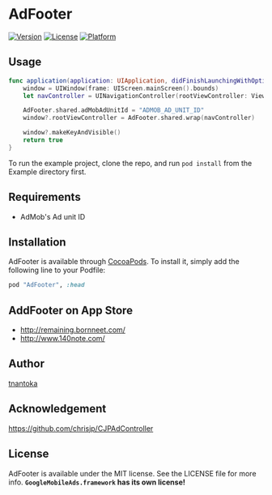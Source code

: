 # AdFooter

[![Version](https://img.shields.io/cocoapods/v/AdFooter.svg?style=flat)](http://cocoapods.org/pods/AdFooter)
[![License](https://img.shields.io/cocoapods/l/AdFooter.svg?style=flat)](http://cocoapods.org/pods/AdFooter)
[![Platform](https://img.shields.io/cocoapods/p/AdFooter.svg?style=flat)](http://cocoapods.org/pods/AdFooter)

## Usage

```swift
func application(application: UIApplication, didFinishLaunchingWithOptions launchOptions: [NSObject: AnyObject]?) -> Bool {
    window = UIWindow(frame: UIScreen.mainScreen().bounds)
    let navController = UINavigationController(rootViewController: ViewController())

    AdFooter.shared.adMobAdUnitId = "ADMOB_AD_UNIT_ID"
    window?.rootViewController = AdFooter.shared.wrap(navController)

    window?.makeKeyAndVisible()
    return true
}
```

To run the example project, clone the repo, and run `pod install` from the Example directory first.

## Requirements

- AdMob's Ad unit ID

## Installation

AdFooter is available through [CocoaPods](http://cocoapods.org). To install
it, simply add the following line to your Podfile:

```ruby
pod "AdFooter", :head
```

## AddFooter on App Store

- http://remaining.bornneet.com/
- http://www.140note.com/

## Author

[tnantoka](https://twitter.com/tnantoka)

## Acknowledgement

https://github.com/chrisjp/CJPAdController

## License

AdFooter is available under the MIT license. See the LICENSE file for more info.
**`GoogleMobileAds.framework` has its own license!**
